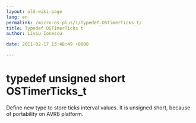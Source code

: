 ```yaml
---
layout: old-wiki-page
lang: en
permalink: /micro-os-plus/i/Typedef_OSTimerTicks_t/
title: Typedef OSTimerTicks t
author: Liviu Ionescu

date: 2011-02-17 13:48:49 +0000

---
```


typedef unsigned short OSTimerTicks_t
======================================


Define new type to store ticks interval values. It is unsigned short, because of portability on AVR8 platform.
